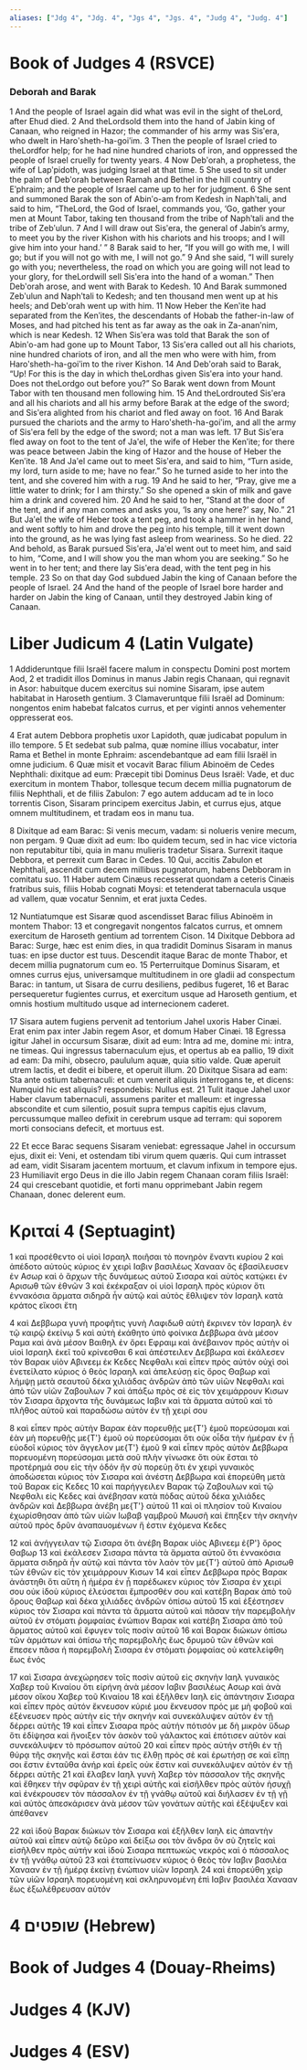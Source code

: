 ```yaml
---
aliases: ["Jdg 4", "Jdg. 4", "Jgs 4", "Jgs. 4", "Judg 4", "Judg. 4"]
---
```



# Book of Judges 4 (RSVCE)

### Deborah and Barak
1 And the people of Israel again did what was evil in the sight of theLord, after Ehud died.
2 And theLordsold them into the hand of Jabin king of Canaan, who reigned in Hazor; the commander of his army was Sisʹera, who dwelt in Haroʹsheth-ha-goiʹim.
3 Then the people of Israel cried to theLordfor help; for he had nine hundred chariots of iron, and oppressed the people of Israel cruelly for twenty years.
4 Now Debʹorah, a prophetess, the wife of Lapʹpidoth, was judging Israel at that time.
5 She used to sit under the palm of Debʹorah between Ramah and Bethel in the hill country of Eʹphraim; and the people of Israel came up to her for judgment.
6 She sent and summoned Barak the son of Abinʹo-am from Kedesh in Naphʹtali, and said to him, “TheLord, the God of Israel, commands you, ‘Go, gather your men at Mount Tabor, taking ten thousand from the tribe of Naphʹtali and the tribe of Zebʹulun.
7 And I will draw out Sisʹera, the general of Jabin’s army, to meet you by the river Kishon with his chariots and his troops; and I will give him into your hand.’ ”
8 Barak said to her, “If you will go with me, I will go; but if you will not go with me, I will not go.”
9 And she said, “I will surely go with you; nevertheless, the road on which you are going will not lead to your glory, for theLordwill sell Sisʹera into the hand of a woman.” Then Debʹorah arose, and went with Barak to Kedesh.
10 And Barak summoned Zebʹulun and Naphʹtali to Kedesh; and ten thousand men went up at his heels; and Debʹorah went up with him.
11 Now Heber the Kenʹite had separated from the Kenʹites, the descendants of Hobab the father-in-law of Moses, and had pitched his tent as far away as the oak in Za-ananʹnim, which is near Kedesh.
12 When Sisʹera was told that Barak the son of Abinʹo-am had gone up to Mount Tabor,
13 Sisʹera called out all his chariots, nine hundred chariots of iron, and all the men who were with him, from Haroʹsheth-ha-goiʹim to the river Kishon.
14 And Debʹorah said to Barak, “Up! For this is the day in which theLordhas given Sisʹera into your hand. Does not theLordgo out before you?” So Barak went down from Mount Tabor with ten thousand men following him.
15 And theLordrouted Sisʹera and all his chariots and all his army before Barak at the edge of the sword; and Sisʹera alighted from his chariot and fled away on foot.
16 And Barak pursued the chariots and the army to Haroʹsheth-ha-goiʹim, and all the army of Sisʹera fell by the edge of the sword; not a man was left.
17 But Sisʹera fled away on foot to the tent of Jaʹel, the wife of Heber the Kenʹite; for there was peace between Jabin the king of Hazor and the house of Heber the Kenʹite.
18 And Jaʹel came out to meet Sisʹera, and said to him, “Turn aside, my lord, turn aside to me; have no fear.” So he turned aside to her into the tent, and she covered him with a rug.
19 And he said to her, “Pray, give me a little water to drink; for I am thirsty.” So she opened a skin of milk and gave him a drink and covered him.
20 And he said to her, “Stand at the door of the tent, and if any man comes and asks you, ‘Is any one here?’ say, No.”
21 But Jaʹel the wife of Heber took a tent peg, and took a hammer in her hand, and went softly to him and drove the peg into his temple, till it went down into the ground, as he was lying fast asleep from weariness. So he died.
22 And behold, as Barak pursued Sisʹera, Jaʹel went out to meet him, and said to him, “Come, and I will show you the man whom you are seeking.” So he went in to her tent; and there lay Sisʹera dead, with the tent peg in his temple.
23 So on that day God subdued Jabin the king of Canaan before the people of Israel.
24 And the hand of the people of Israel bore harder and harder on Jabin the king of Canaan, until they destroyed Jabin king of Canaan.


# Liber Judicum 4 (Latin Vulgate)

1 Addideruntque filii Israël facere malum in conspectu Domini post mortem Aod,
2 et tradidit illos Dominus in manus Jabin regis Chanaan, qui regnavit in Asor: habuitque ducem exercitus sui nomine Sisaram, ipse autem habitabat in Haroseth gentium.
3 Clamaveruntque filii Israël ad Dominum: nongentos enim habebat falcatos currus, et per viginti annos vehementer oppresserat eos.

4 Erat autem Debbora prophetis uxor Lapidoth, quæ judicabat populum in illo tempore.
5 Et sedebat sub palma, quæ nomine illius vocabatur, inter Rama et Bethel in monte Ephraim: ascendebantque ad eam filii Israël in omne judicium.
6 Quæ misit et vocavit Barac filium Abinoëm de Cedes Nephthali: dixitque ad eum: Præcepit tibi Dominus Deus Israël: Vade, et duc exercitum in montem Thabor, tollesque tecum decem millia pugnatorum de filiis Nephthali, et de filiis Zabulon:
7 ego autem adducam ad te in loco torrentis Cison, Sisaram principem exercitus Jabin, et currus ejus, atque omnem multitudinem, et tradam eos in manu tua.

8 Dixitque ad eam Barac: Si venis mecum, vadam: si nolueris venire mecum, non pergam.
9 Quæ dixit ad eum: Ibo quidem tecum, sed in hac vice victoria non reputabitur tibi, quia in manu mulieris tradetur Sisara. Surrexit itaque Debbora, et perrexit cum Barac in Cedes.
10 Qui, accitis Zabulon et Nephthali, ascendit cum decem millibus pugnatorum, habens Debboram in comitatu suo.
11 Haber autem Cinæus recesserat quondam a ceteris Cinæis fratribus suis, filiis Hobab cognati Moysi: et tetenderat tabernacula usque ad vallem, quæ vocatur Sennim, et erat juxta Cedes.

12 Nuntiatumque est Sisaræ quod ascendisset Barac filius Abinoëm in montem Thabor:
13 et congregavit nongentos falcatos currus, et omnem exercitum de Haroseth gentium ad torrentem Cison.
14 Dixitque Debbora ad Barac: Surge, hæc est enim dies, in qua tradidit Dominus Sisaram in manus tuas: en ipse ductor est tuus. Descendit itaque Barac de monte Thabor, et decem millia pugnatorum cum eo.
15 Perterruitque Dominus Sisaram, et omnes currus ejus, universamque multitudinem in ore gladii ad conspectum Barac: in tantum, ut Sisara de curru desiliens, pedibus fugeret,
16 et Barac persequeretur fugientes currus, et exercitum usque ad Haroseth gentium, et omnis hostium multitudo usque ad internecionem caderet.

17 Sisara autem fugiens pervenit ad tentorium Jahel uxoris Haber Cinæi. Erat enim pax inter Jabin regem Asor, et domum Haber Cinæi.
18 Egressa igitur Jahel in occursum Sisaræ, dixit ad eum: Intra ad me, domine mi: intra, ne timeas. Qui ingressus tabernaculum ejus, et opertus ab ea pallio,
19 dixit ad eam: Da mihi, obsecro, paululum aquæ, quia sitio valde. Quæ aperuit utrem lactis, et dedit ei bibere, et operuit illum.
20 Dixitque Sisara ad eam: Sta ante ostium tabernaculi: et cum venerit aliquis interrogans te, et dicens: Numquid hic est aliquis? respondebis: Nullus est.
21 Tulit itaque Jahel uxor Haber clavum tabernaculi, assumens pariter et malleum: et ingressa abscondite et cum silentio, posuit supra tempus capitis ejus clavum, percussumque malleo defixit in cerebrum usque ad terram: qui soporem morti consocians defecit, et mortuus est.

22 Et ecce Barac sequens Sisaram veniebat: egressaque Jahel in occursum ejus, dixit ei: Veni, et ostendam tibi virum quem quæris. Qui cum intrasset ad eam, vidit Sisaram jacentem mortuum, et clavum infixum in tempore ejus.
23 Humiliavit ergo Deus in die illo Jabin regem Chanaan coram filiis Israël:
24 qui crescebant quotidie, et forti manu opprimebant Jabin regem Chanaan, donec delerent eum.


# Κριταί 4 (Septuagint)

1 καὶ προσέθεντο οἱ υἱοὶ Ισραηλ ποιῆσαι τὸ πονηρὸν ἔναντι κυρίου
2 καὶ ἀπέδοτο αὐτοὺς κύριος ἐν χειρὶ Ιαβιν βασιλέως Χανααν ὃς ἐβασίλευσεν ἐν Ασωρ καὶ ὁ ἄρχων τῆς δυνάμεως αὐτοῦ Σισαρα καὶ αὐτὸς κατῴκει ἐν Αρισωθ τῶν ἐθνῶν
3 καὶ ἐκέκραξαν οἱ υἱοὶ Ισραηλ πρὸς κύριον ὅτι ἐννακόσια ἅρματα σιδηρᾶ ἦν αὐτῷ καὶ αὐτὸς ἔθλιψεν τὸν Ισραηλ κατὰ κράτος εἴκοσι ἔτη

4 καὶ Δεββωρα γυνὴ προφῆτις γυνὴ Λαφιδωθ αὐτὴ ἔκρινεν τὸν Ισραηλ ἐν τῷ καιρῷ ἐκείνῳ
5 καὶ αὐτὴ ἐκάθητο ὑπὸ φοίνικα Δεββωρα ἀνὰ μέσον Ραμα καὶ ἀνὰ μέσον Βαιθηλ ἐν ὄρει Εφραιμ καὶ ἀνέβαινον πρὸς αὐτὴν οἱ υἱοὶ Ισραηλ ἐκεῖ τοῦ κρίνεσθαι
6 καὶ ἀπέστειλεν Δεββωρα καὶ ἐκάλεσεν τὸν Βαρακ υἱὸν Αβινεεμ ἐκ Κεδες Νεφθαλι καὶ εἶπεν πρὸς αὐτόν οὐχὶ σοὶ ἐνετείλατο κύριος ὁ θεὸς Ισραηλ καὶ ἀπελεύσῃ εἰς ὄρος Θαβωρ καὶ λήμψῃ μετὰ σεαυτοῦ δέκα χιλιάδας ἀνδρῶν ἀπὸ τῶν υἱῶν Νεφθαλι καὶ ἀπὸ τῶν υἱῶν Ζαβουλων
7 καὶ ἀπάξω πρὸς σὲ εἰς τὸν χειμάρρουν Κισων τὸν Σισαρα ἄρχοντα τῆς δυνάμεως Ιαβιν καὶ τὰ ἅρματα αὐτοῦ καὶ τὸ πλῆθος αὐτοῦ καὶ παραδώσω αὐτὸν ἐν τῇ χειρί σου

8 καὶ εἶπεν πρὸς αὐτὴν Βαρακ ἐὰν πορευθῇς με{T'} ἐμοῦ πορεύσομαι καὶ ἐὰν μὴ πορευθῇς με{T'} ἐμοῦ οὐ πορεύσομαι ὅτι οὐκ οἶδα τὴν ἡμέραν ἐν ᾗ εὐοδοῖ κύριος τὸν ἄγγελον με{T'} ἐμοῦ
9 καὶ εἶπεν πρὸς αὐτὸν Δεββωρα πορευομένη πορεύσομαι μετὰ σοῦ πλὴν γίνωσκε ὅτι οὐκ ἔσται τὸ προτέρημά σου εἰς τὴν ὁδόν ἣν σὺ πορεύῃ ὅτι ἐν χειρὶ γυναικὸς ἀποδώσεται κύριος τὸν Σισαρα καὶ ἀνέστη Δεββωρα καὶ ἐπορεύθη μετὰ τοῦ Βαρακ εἰς Κεδες
10 καὶ παρήγγειλεν Βαρακ τῷ Ζαβουλων καὶ τῷ Νεφθαλι εἰς Κεδες καὶ ἀνέβησαν κατὰ πόδας αὐτοῦ δέκα χιλιάδες ἀνδρῶν καὶ Δεββωρα ἀνέβη με{T'} αὐτοῦ
11 καὶ οἱ πλησίον τοῦ Κιναίου ἐχωρίσθησαν ἀπὸ τῶν υἱῶν Ιωβαβ γαμβροῦ Μωυσῆ καὶ ἔπηξεν τὴν σκηνὴν αὐτοῦ πρὸς δρῦν ἀναπαυομένων ἥ ἐστιν ἐχόμενα Κεδες

12 καὶ ἀνήγγειλαν τῷ Σισαρα ὅτι ἀνέβη Βαρακ υἱὸς Αβινεεμ ἐ{P'} ὄρος Θαβωρ
13 καὶ ἐκάλεσεν Σισαρα πάντα τὰ ἅρματα αὐτοῦ ὅτι ἐννακόσια ἅρματα σιδηρᾶ ἦν αὐτῷ καὶ πάντα τὸν λαὸν τὸν με{T'} αὐτοῦ ἀπὸ Αρισωθ τῶν ἐθνῶν εἰς τὸν χειμάρρουν Κισων
14 καὶ εἶπεν Δεββωρα πρὸς Βαρακ ἀνάστηθι ὅτι αὕτη ἡ ἡμέρα ἐν ᾗ παρέδωκεν κύριος τὸν Σισαρα ἐν χειρί σου οὐκ ἰδοὺ κύριος ἐλεύσεται ἔμπροσθέν σου καὶ κατέβη Βαρακ ἀπὸ τοῦ ὄρους Θαβωρ καὶ δέκα χιλιάδες ἀνδρῶν ὀπίσω αὐτοῦ
15 καὶ ἐξέστησεν κύριος τὸν Σισαρα καὶ πάντα τὰ ἅρματα αὐτοῦ καὶ πᾶσαν τὴν παρεμβολὴν αὐτοῦ ἐν στόματι ῥομφαίας ἐνώπιον Βαρακ καὶ κατέβη Σισαρα ἀπὸ τοῦ ἅρματος αὐτοῦ καὶ ἔφυγεν τοῖς ποσὶν αὐτοῦ
16 καὶ Βαρακ διώκων ὀπίσω τῶν ἁρμάτων καὶ ὀπίσω τῆς παρεμβολῆς ἕως δρυμοῦ τῶν ἐθνῶν καὶ ἔπεσεν πᾶσα ἡ παρεμβολὴ Σισαρα ἐν στόματι ῥομφαίας οὐ κατελείφθη ἕως ἑνός

17 καὶ Σισαρα ἀνεχώρησεν τοῖς ποσὶν αὐτοῦ εἰς σκηνὴν Ιαηλ γυναικὸς Χαβερ τοῦ Κιναίου ὅτι εἰρήνη ἀνὰ μέσον Ιαβιν βασιλέως Ασωρ καὶ ἀνὰ μέσον οἴκου Χαβερ τοῦ Κιναίου
18 καὶ ἐξῆλθεν Ιαηλ εἰς ἀπάντησιν Σισαρα καὶ εἶπεν πρὸς αὐτόν ἔκνευσον κύριέ μου ἔκνευσον πρός με μὴ φοβοῦ καὶ ἐξένευσεν πρὸς αὐτὴν εἰς τὴν σκηνήν καὶ συνεκάλυψεν αὐτὸν ἐν τῇ δέρρει αὐτῆς
19 καὶ εἶπεν Σισαρα πρὸς αὐτήν πότισόν με δὴ μικρὸν ὕδωρ ὅτι ἐδίψησα καὶ ἤνοιξεν τὸν ἀσκὸν τοῦ γάλακτος καὶ ἐπότισεν αὐτὸν καὶ συνεκάλυψεν τὸ πρόσωπον αὐτοῦ
20 καὶ εἶπεν πρὸς αὐτήν στῆθι ἐν τῇ θύρᾳ τῆς σκηνῆς καὶ ἔσται ἐάν τις ἔλθῃ πρὸς σὲ καὶ ἐρωτήσῃ σε καὶ εἴπῃ σοι ἔστιν ἐνταῦθα ἀνήρ καὶ ἐρεῖς οὐκ ἔστιν καὶ συνεκάλυψεν αὐτὸν ἐν τῇ δέρρει αὐτῆς
21 καὶ ἔλαβεν Ιαηλ γυνὴ Χαβερ τὸν πάσσαλον τῆς σκηνῆς καὶ ἔθηκεν τὴν σφῦραν ἐν τῇ χειρὶ αὐτῆς καὶ εἰσῆλθεν πρὸς αὐτὸν ἡσυχῇ καὶ ἐνέκρουσεν τὸν πάσσαλον ἐν τῇ γνάθῳ αὐτοῦ καὶ διήλασεν ἐν τῇ γῇ καὶ αὐτὸς ἀπεσκάρισεν ἀνὰ μέσον τῶν γονάτων αὐτῆς καὶ ἐξέψυξεν καὶ ἀπέθανεν

22 καὶ ἰδοὺ Βαρακ διώκων τὸν Σισαρα καὶ ἐξῆλθεν Ιαηλ εἰς ἀπαντὴν αὐτοῦ καὶ εἶπεν αὐτῷ δεῦρο καὶ δείξω σοι τὸν ἄνδρα ὃν σὺ ζητεῖς καὶ εἰσῆλθεν πρὸς αὐτήν καὶ ἰδοὺ Σισαρα πεπτωκὼς νεκρός καὶ ὁ πάσσαλος ἐν τῇ γνάθῳ αὐτοῦ
23 καὶ ἐταπείνωσεν κύριος ὁ θεὸς τὸν Ιαβιν βασιλέα Χανααν ἐν τῇ ἡμέρᾳ ἐκείνῃ ἐνώπιον υἱῶν Ισραηλ
24 καὶ ἐπορεύθη χεὶρ τῶν υἱῶν Ισραηλ πορευομένη καὶ σκληρυνομένη ἐπὶ Ιαβιν βασιλέα Χανααν ἕως ἐξωλέθρευσαν αὐτόν


# 4 שופטים (Hebrew)


# Book of Judges 4 (Douay-Rheims)


# Judges 4 (KJV)


# Judges 4 (ESV)

